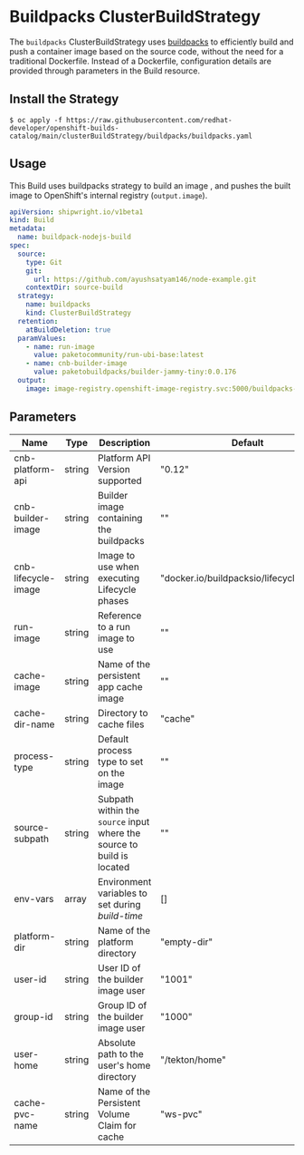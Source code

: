 # Buildpacks ClusterBuildStrategy
The `buildpacks` ClusterBuildStrategy uses [buildpacks](https://buildpacks.io/) to efficiently build and push a container image based on the source code, without the need for a traditional Dockerfile. Instead of a Dockerfile, configuration details are provided through parameters in the Build resource.

## Install the Strategy

```
$ oc apply -f https://raw.githubusercontent.com/redhat-developer/openshift-builds-catalog/main/clusterBuildStrategy/buildpacks/buildpacks.yaml
```

## Usage
This Build uses buildpacks strategy to build an image , and pushes the built image to OpenShift's internal registry (`output.image`).

```yaml
apiVersion: shipwright.io/v1beta1
kind: Build
metadata:
  name: buildpack-nodejs-build
spec:
  source:
    type: Git
    git: 
      url: https://github.com/ayushsatyam146/node-example.git
    contextDir: source-build
  strategy:
    name: buildpacks
    kind: ClusterBuildStrategy
  retention:
    atBuildDeletion: true
  paramValues:
    - name: run-image
      value: paketocommunity/run-ubi-base:latest
    - name: cnb-builder-image
      value: paketobuildpacks/builder-jammy-tiny:0.0.176
  output:
    image: image-registry.openshift-image-registry.svc:5000/buildpacks-example/taxi-app
```

## Parameters
| Name               | Type   | Description                                           | Default                                       |
| ------------------ | ------ | ----------------------------------------------------- | --------------------------------------------- |
| cnb-platform-api   | string | Platform API Version supported                        | "0.12"                                        |
| cnb-builder-image  | string | Builder image containing the buildpacks               | ""                                            |
| cnb-lifecycle-image | string | Image to use when executing Lifecycle phases          | "docker.io/buildpacksio/lifecycle:0.17.0"                                     |
| run-image          | string | Reference to a run image to use                        | ""                                            |
| cache-image        | string | Name of the persistent app cache image                 | ""                                            |
| cache-dir-name     | string | Directory to cache files                               | "cache"                                       |
| process-type       | string | Default process type to set on the image               | ""                                            |
| source-subpath     | string | Subpath within the `source` input where the source to build is located | ""                             |
| env-vars           | array  | Environment variables to set during _build-time_      | []                                            |
| platform-dir       | string | Name of the platform directory                         | "empty-dir"                                   |
| user-id            | string | User ID of the builder image user                      | "1001"                                        |
| group-id           | string | Group ID of the builder image user                     | "1000"                                        |
| user-home          | string | Absolute path to the user's home directory             | "/tekton/home"                                |
| cache-pvc-name     | string | Name of the Persistent Volume Claim for cache          | "ws-pvc"                                      |